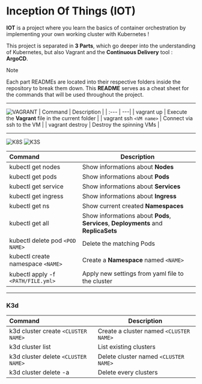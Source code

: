 # Inception Of Things (IOT)

**IOT** is a project where you learn the basics of container orchestration by implementing your own working cluster with Kubernetes !   

This project is separated in **3 Parts**, which go deeper into the understanding of Kubernetes, but also Vagrant and the **Continuous Delivery** tool : **ArgoCD**.  

> [!NOTE]  
> Each part READMEs are located into their respective folders inside the repository to break them down. This **README** serves as a cheat sheet for the commands that will be used throughout the project.

---  
  
![VAGRANT](https://img.shields.io/badge/Vagrant-1868F2?style=for-the-badge&logo=Vagrant&logoColor=white)
| Command | Description |
| :--- | ---|
| vagrant up | Execute the **Vagrant** file in the current folder |
| vagrant ssh `<VM name>`   | Connect via ssh to the VM  |
| vagrant destroy   | Destroy the spinning VMs  |

---

![K8S](https://img.shields.io/badge/Kubernetes-3069DE?style=for-the-badge&logo=kubernetes&logoColor=white)
![K3S](https://img.shields.io/badge/K3S-FFC61C?style=for-the-badge&logo=k3s&logoColor=black)

| Command | Description |
| :--- | ---|
| kubectl get nodes  | Show informations about **Nodes** |
| kubectl get pods| Show informations about **Pods** |
| kubectl get service | Show informations about **Services**   |
| kubectl get ingress | Show informations about **Ingress**  |
| kubectl get ns | Show current created **Namespaces**  |
| kubectl get all | Show informations about  **Pods**, **Services**, **Deployments** and **ReplicaSets**  |
| kubectl delete pod `<POD NAME>` | Delete the matching Pods |
| kubectl create namespace `<NAME>` | Create a **Namespace** named `<NAME>` |
| kubectl apply -f `<PATH/FILE.yml>` | Apply new settings from yaml file to the cluster |

---
### K3d

| Command | Description |
| :--- | ---|
| k3d cluster create `<CLUSTER NAME>` | Create a cluster named `<CLUSTER NAME>` |
| k3d cluster list | List existing clusters |
| k3d cluster delete `<CLUSTER NAME>` | Delete cluster named `<CLUSTER NAME>` |
| k3d cluster delete -a | Delete every clusters |
